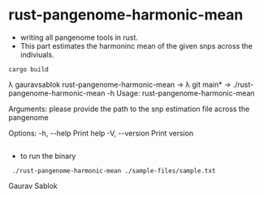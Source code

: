# rust-pangenome-harmonic-mean
 - writing all pangenome tools in rust. 
 - This part estimates the harmoninc mean of the given snps across the indiviuals. 
 ```
 cargo build
 
 ```
λ gauravsablok rust-pangenome-harmonic-mean → λ git main* → ./rust-pangenome-harmonic-mean -h
Usage: rust-pangenome-harmonic-mean <HARMONICMEAN>

Arguments:
  <HARMONICMEAN>  please provide the path to the snp estimation file across the pangenome

Options:
  -h, --help     Print help
  -V, --version  Print version

 ```

 ```
 - to run the binary
 ```
  ./rust-pangenome-harmonic-mean ./sample-files/sample.txt 

 ```
 Gaurav Sablok

